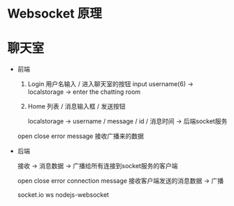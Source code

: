 # Websocket 原理

# 聊天室
  - 前端

    1. Login
       用户名输入 / 进入聊天室的按钮
       input username(6) -> localstorage -> enter the chatting room

    2. Home
       列表 / 消息输入框 / 发送按钮

       localstorage -> username / message / id / 消息时间 -> 后端socket服务
    
    open
    close
    error
    message  接收广播来的数据

  - 后端

       接收 -> 消息数据 -> 广播给所有连接到socket服务的客户端

    open
    close
    error
    connection
       message 接收客户端发送的消息数据 -> 广播


       socket.io   ws    nodejs-websocket

